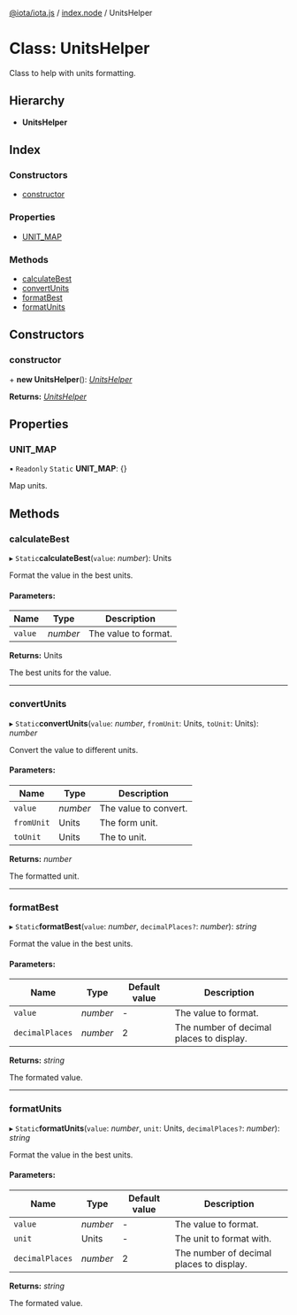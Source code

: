 [@iota/iota.js](../README.md) / [index.node](../modules/index_node.md) / UnitsHelper

# Class: UnitsHelper

Class to help with units formatting.

## Hierarchy

* **UnitsHelper**

## Index

### Constructors

* [constructor](index_node.unitshelper.md#constructor)

### Properties

* [UNIT\_MAP](index_node.unitshelper.md#unit_map)

### Methods

* [calculateBest](index_node.unitshelper.md#calculatebest)
* [convertUnits](index_node.unitshelper.md#convertunits)
* [formatBest](index_node.unitshelper.md#formatbest)
* [formatUnits](index_node.unitshelper.md#formatunits)

## Constructors

### constructor

\+ **new UnitsHelper**(): [*UnitsHelper*](utils_unitshelper.unitshelper.md)

**Returns:** [*UnitsHelper*](utils_unitshelper.unitshelper.md)

## Properties

### UNIT\_MAP

▪ `Readonly` `Static` **UNIT\_MAP**: {}

Map units.

## Methods

### calculateBest

▸ `Static`**calculateBest**(`value`: *number*): Units

Format the value in the best units.

#### Parameters:

Name | Type | Description |
------ | ------ | ------ |
`value` | *number* | The value to format.   |

**Returns:** Units

The best units for the value.

___

### convertUnits

▸ `Static`**convertUnits**(`value`: *number*, `fromUnit`: Units, `toUnit`: Units): *number*

Convert the value to different units.

#### Parameters:

Name | Type | Description |
------ | ------ | ------ |
`value` | *number* | The value to convert.   |
`fromUnit` | Units | The form unit.   |
`toUnit` | Units | The to unit.   |

**Returns:** *number*

The formatted unit.

___

### formatBest

▸ `Static`**formatBest**(`value`: *number*, `decimalPlaces?`: *number*): *string*

Format the value in the best units.

#### Parameters:

Name | Type | Default value | Description |
------ | ------ | ------ | ------ |
`value` | *number* | - | The value to format.   |
`decimalPlaces` | *number* | 2 | The number of decimal places to display.   |

**Returns:** *string*

The formated value.

___

### formatUnits

▸ `Static`**formatUnits**(`value`: *number*, `unit`: Units, `decimalPlaces?`: *number*): *string*

Format the value in the best units.

#### Parameters:

Name | Type | Default value | Description |
------ | ------ | ------ | ------ |
`value` | *number* | - | The value to format.   |
`unit` | Units | - | The unit to format with.   |
`decimalPlaces` | *number* | 2 | The number of decimal places to display.   |

**Returns:** *string*

The formated value.
